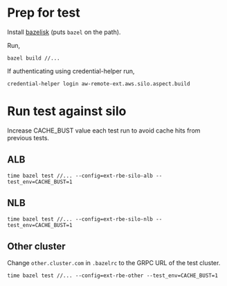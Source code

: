 # Prep for test

Install [bazelisk](https://github.com/bazelbuild/bazelisk) (puts `bazel` on the path).

Run,

```
bazel build //...
```

If authenticating using credential-helper run,

```
credential-helper login aw-remote-ext.aws.silo.aspect.build
```

# Run test against silo

Increase CACHE_BUST value each test run to avoid cache hits from previous tests.

## ALB

```
time bazel test //... --config=ext-rbe-silo-alb --test_env=CACHE_BUST=1
```

## NLB

```
time bazel test //... --config=ext-rbe-silo-nlb --test_env=CACHE_BUST=1
```

## Other cluster

Change `other.cluster.com` in `.bazelrc` to the GRPC URL of the test cluster.

```
time bazel test //... --config=ext-rbe-other --test_env=CACHE_BUST=1
```
